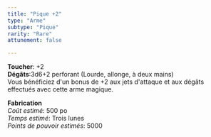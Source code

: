 ```yaml
---
title: "Pique +2"
type: "Arme"
subtype: "Pique"
rarity: "Rare"
attunement: false

---
```

**Toucher**: +2  
**Dégâts**:3d6+2 perforant (Lourde, allonge, à deux mains)  
Vous bénéficiez d'un bonus de +2 aux jets d'attaque et aux dégâts effectués avec cette arme magique.  

**Fabrication**  
*Coût estimé*: 500 po  
*Temps estimé*: Trois lunes  
*Points de pouvoir estimés*: 5000  
